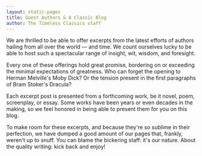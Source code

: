 ```yaml
---
layout: static-pages
title: Guest Authors & A Classic Blog
author: The Timeless Classics staff
---
```


We are thrilled to be able to offer excerpts from the latest efforts of authors
hailing from all over the world &mdash; and time. We count ourselves lucky to be
able to host such a spectacular range of insight, wit, wisdom, and foresight.  

Every one of these offerings hold great promise, bordering on or exceeding the
minimal expectations of greatness. Who can forget the opening to Herman
Melville's Moby Dick? Or the tension present in the first paragraphs of Bram
Stoker's Dracula?

Each excerpt post is presented from a forthcoming work, be it novel, poem,
screenplay, or essay. Some works have been years or even decades in the making,
so we feel honored in being able to present them for you on this blog.  

To make room for these excerpts, and because they're so sublime in their
perfection, we have dumped a good amount of our pages that, frankly, weren't up
to snuff. You can blame the bickering staff: it's our nature. About the quality
writing: kick back and enjoy!

